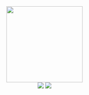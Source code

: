 <div id="header" align="center">
  <img src="https://media.giphy.com/media/kzoK6E2zmIVoI/giphy.gif" width="200"/>
</div>
<div id="badges" align="center">
  <img src="https://img.shields.io/badge/-website-64824e" />
  <img src="https://img.shields.io/badge/-blog-d17f79" />
</div>


